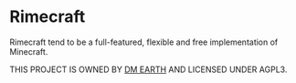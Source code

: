 # Rimecraft

Rimecraft tend to be a full-featured, flexible and free implementation of Minecraft.

THIS PROJECT IS OWNED BY [DM EARTH](https://github.com/DM-Earth) AND LICENSED UNDER AGPL3.
